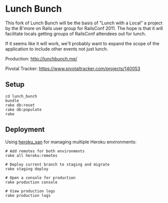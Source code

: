 Lunch Bunch
===========

This fork of Lunch Bunch will be the basis of "Lunch with a Local" a project by 
the B'more on Rails user group for RailsConf 2011. The hope is that it will 
facilitate locals getting groups of RailsConf attendees out for lunch. 

If it seems like it will work, we'll probably want to expand the scope of the 
application to include other events not just lunch.

Production: <http://lunchbunch.me/>

Pivotal Tracker: <https://www.pivotaltracker.com/projects/140053>

Setup
-----

    cd lunch_bunch
    bundle
    rake db:reset
    rake db:populate
    rake

Deployment
----------

Using [heroku_san](https://github.com/fastestforward/heroku_san) for managing multiple Heroku environments:

    # Add remotes for both environments
    rake all heroku:remotes

    # Deploy current branch to staging and migrate
    rake staging deploy

    # Open a console for production
    rake production console

    # View production logs
    rake production logs

